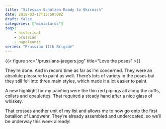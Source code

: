 ```yaml
---
title: "Silesian Schützen Ready to Skirmish"
date: 2019-03-17T13:50:08Z
draft: false
categories: ["miniatures"]
tags:
    - historical
    - prussian
    - napoleonic
series: "Prussian 11th Brigade"
---
```


{{< figure src="/prussians-jaegers.jpg" title="Love the poses" >}}

They’re done. And in record time as far as I’m concerned. They were an absolute pleasure to paint as well. There’s lots of variety in the poses but they still fell into three main styles, which made it a lot easier to paint.

A new highlight for my painting were the thin red pipings all along the cuffs, collars and epaulettes. That required a steady hand after a nice glass of whiskey.

That crosses another unit of my list and allows me to now go onto the first batallion of Landwehr. They’re already assembled and undercoated, so we’ll be underway this week already!
